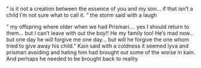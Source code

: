 “ is it not a creation between the essence of  you and my son... if that isn’t a child I’m not sure what to call it. “ the storm said with a laugh 

“ my offspring where older when we had Prismari.... yes I should return to them... but I can’t leave with out the boy!! He my family too! He’s mad now... but one day he will forgive me  one day... but will he forgive the one whom tried to give away his child.” Kain said with a coldness it seemed lyva and prismari avoiding and hating him had brought out some of the worse in kain. And perhaps he needed to be brought back to reality